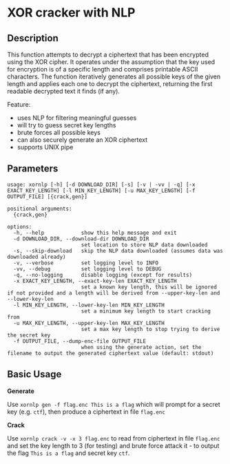 # XOR cracker with NLP

## Description

This function attempts to decrypt a ciphertext that has been encrypted using the XOR cipher. It operates under the assumption that the key used for encryption is of a specific length and comprises printable ASCII characters. The function iteratively generates all possible keys of the given length and applies each one to decrypt the ciphertext, returning the first readable decrypted text it finds (if any).

Feature:

- uses NLP for filtering meaningful guesses
- will try to guess secret key lengths
- brute forces all possible keys
- can also securely generate an XOR ciphertext
- supports UNIX pipe

## Parameters

```
usage: xornlp [-h] [-d DOWNLOAD_DIR] [-s] [-v | -vv | -q] [-x EXACT_KEY_LENGTH] [-l MIN_KEY_LENGTH] [-u MAX_KEY_LENGTH] [-f OUTPUT_FILE] [{crack,gen}]

positional arguments:
  {crack,gen}

options:
  -h, --help            show this help message and exit
  -d DOWNLOAD_DIR, --download-dir DOWNLOAD_DIR
                        set location to store NLP data downloaded
  -s, --skip-download   skip the NLP data downloaded (assumes data was downloaded already)
  -v, --verbose         set logging level to INFO
  -vv, --debug          set logging level to DEBUG
  -q, --no-logging      disable logging (except for results)
  -x EXACT_KEY_LENGTH, --exact-key-len EXACT_KEY_LENGTH
                        set a known key length, this will be ignored if not provided and a length will be derived from --upper-key-len and --lower-key-len
  -l MIN_KEY_LENGTH, --lower-key-len MIN_KEY_LENGTH
                        set a minimum key length to start cracking from
  -u MAX_KEY_LENGTH, --upper-key-len MAX_KEY_LENGTH
                        set a max key length to stop trying to derive the secret key
  -f OUTPUT_FILE, --dump-enc-file OUTPUT_FILE
                        when using the generate action, set the filename to output the generated ciphertext value (default: stdout)
```

## Basic Usage

**Generate**

Use `xornlp gen -f flag.enc This is a flag` which will prompt for a secret key (e.g. `ctf`), then produce a ciphertext in file `flag.enc`

**Crack**

Use `xornlp crack -v -x 3 flag.enc` to read from ciphertext in file `flag.enc` and set the key length to 3 (for testing) and brute force attack it - to output the flag `This is a flag` and secret key `ctf`.
